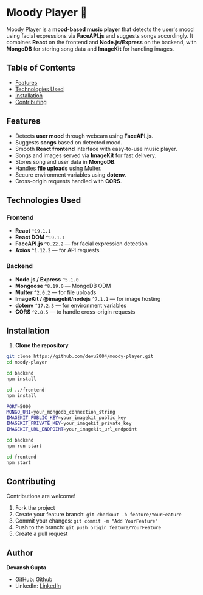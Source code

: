 # Moody Player 🎵

Moody Player is a **mood-based music player** that detects the user's mood using facial expressions via **FaceAPI.js** and suggests songs accordingly. It combines **React** on the frontend and **Node.js/Express** on the backend, with **MongoDB** for storing song data and **ImageKit** for handling images.

## Table of Contents
- [Features](#features)
- [Technologies Used](#technologies-used)
- [Installation](#installation)
- [Contributing](#contributing)

## Features
- Detects **user mood** through webcam using **FaceAPI.js**.
- Suggests **songs** based on detected mood.
- Smooth **React frontend** interface with easy-to-use music player.
- Songs and images served via **ImageKit** for fast delivery.
- Stores song and user data in **MongoDB**.
- Handles **file uploads** using Multer.
- Secure environment variables using **dotenv**.
- Cross-origin requests handled with **CORS**.

## Technologies Used

### Frontend
- **React** `^19.1.1`
- **React DOM** `^19.1.1`
- **FaceAPI.js** `^0.22.2` — for facial expression detection
- **Axios** `^1.12.2` — for API requests

### Backend
- **Node.js / Express** `^5.1.0`
- **Mongoose** `^8.19.0` — MongoDB ODM
- **Multer** `^2.0.2` — for file uploads
- **ImageKit / @imagekit/nodejs** `^7.1.1` — for image hosting
- **dotenv** `^17.2.3` — for environment variables
- **CORS** `^2.8.5` — to handle cross-origin requests

## Installation

1. **Clone the repository**
```bash
git clone https://github.com/devu2004/moody-player.git
cd moody-player

cd backend
npm install

cd ../frontend
npm install

PORT=5000
MONGO_URI=your_mongodb_connection_string
IMAGEKIT_PUBLIC_KEY=your_imagekit_public_key
IMAGEKIT_PRIVATE_KEY=your_imagekit_private_key
IMAGEKIT_URL_ENDPOINT=your_imagekit_url_endpoint

cd backend
npm run start

cd frontend
npm start


```
## Contributing
Contributions are welcome!  
1. Fork the project
2. Create your feature branch: `git checkout -b feature/YourFeature`
3. Commit your changes: `git commit -m "Add YourFeature"`
4. Push to the branch: `git push origin feature/YourFeature`
5. Create a pull request

## Author
**Devansh Gupta**  
- GitHub: [Github](https://github.com/Devu2004)  
- LinkedIn: [LinkedIn](https://linkedin.com/in/devansh-techie)



